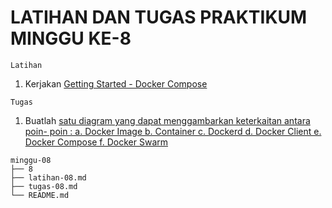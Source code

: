 # LATIHAN DAN TUGAS PRAKTIKUM MINGGU KE-8

```
Latihan
```
1. Kerjakan [Getting Started - Docker Compose](latihan-08.md)

```
Tugas
```
1. Buatlah [satu diagram yang dapat menggambarkan keterkaitan antara poin- poin :
    a. Docker Image
    b. Container
    c. Dockerd
    d. Docker Client
    e. Docker Compose
    f. Docker Swarm](tugas-08.md)

```
minggu-08
├── 8
├── latihan-08.md
├── tugas-08.md
└── README.md
```
